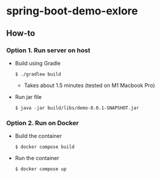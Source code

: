 # spring-boot-demo-exlore

## How-to

### Option 1. Run server on host

- Build using Gradle

  ```shell
  $ ./gradlew build
  ```

  - Takes about 1.5 minutes (tested on M1 Macbook Pro)

- Run jar file

  ```
  $ java -jar build/libs/demo-0.0.1-SNAPSHOT.jar
  ```

### Option 2. Run on Docker

- Build the container

  ```shell
  $ docker compose build
  ```

- Run the container

  ```shell
  $ docker compose up
  ```
